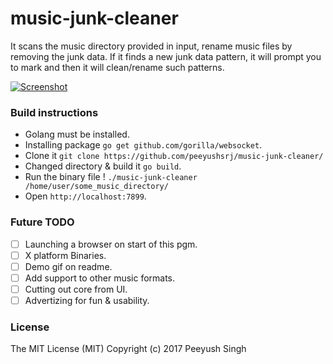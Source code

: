 # music-junk-cleaner

It scans the music directory provided in input, rename music files by removing the junk data. If it finds a new junk data pattern, it will prompt you to mark and then it will clean/rename such patterns.

[![Screenshot](https://s20.postimg.org/lrrw1qf65/Screenshot_from_2017-06-23_19-27-01.png)](https://postimg.org/image/66akhs37t/)

### Build instructions

- Golang must be installed.
- Installing package `go get github.com/gorilla/websocket`.
- Clone it `git clone https://github.com/peeyushsrj/music-junk-cleaner/`
- Changed directory & build it `go build`.
- Run the binary file ! `./music-junk-cleaner /home/user/some_music_directory/`
- Open `http://localhost:7899`.


### Future TODO

- [ ] Launching a browser on start of this pgm.
- [ ] X platform Binaries.
- [ ] Demo gif on readme.
- [ ] Add support to other music formats.
- [ ] Cutting out core from UI.
- [ ] Advertizing for fun & usability.

### License

The MIT License (MIT) Copyright (c) 2017 Peeyush Singh
